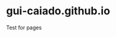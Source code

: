 # gui-caiado.github.io
Test for pages
<script async src="https://fids.flightradar.live/widgets/airport/[IATACODE]/departures"></script>
